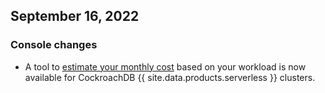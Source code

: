 ## September 16, 2022

<h3>Console changes</h3>

- A tool to [estimate your monthly cost](https://www.cockroachlabs.com/docs/cockroachcloud/serverless-cluster-management#estimate-usage-cost) based on your workload is now available for CockroachDB {{ site.data.products.serverless }} clusters.

